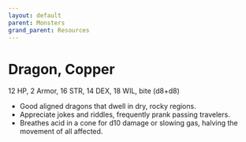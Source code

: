 ```yaml
---
layout: default
parent: Monsters
grand_parent: Resources
---
```


# Dragon, Copper

12 HP, 2 Armor, 16 STR, 14 DEX, 18 WIL, bite (d8+d8)  

- Good aligned dragons that dwell in dry, rocky regions.  
- Appreciate jokes and riddles, frequently prank passing travelers.  
- Breathes acid in a cone for d10 damage or slowing gas, halving the movement of all affected.  


